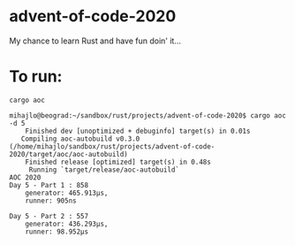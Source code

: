 # advent-of-code-2020
My chance to learn Rust and have fun doin' it...

# To run:

`cargo aoc` 

```
mihajlo@beograd:~/sandbox/rust/projects/advent-of-code-2020$ cargo aoc -d 5
    Finished dev [unoptimized + debuginfo] target(s) in 0.01s
   Compiling aoc-autobuild v0.3.0 (/home/mihajlo/sandbox/rust/projects/advent-of-code-2020/target/aoc/aoc-autobuild)
    Finished release [optimized] target(s) in 0.48s
     Running `target/release/aoc-autobuild`
AOC 2020
Day 5 - Part 1 : 858
	generator: 465.913µs,
	runner: 905ns

Day 5 - Part 2 : 557
	generator: 436.293µs,
	runner: 98.952µs

```